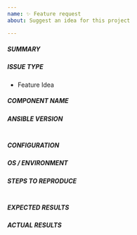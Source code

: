 ```yaml
---
name: ✨ Feature request
about: Suggest an idea for this project

---
```


<!---
Verify first that your issue/request is not already reported on GitHub.
THIS FORM WILL BE READ BY A MACHINE, COMPLETE ALL SECTIONS AS DESCRIBED.
Also test if the latest release, and devel branch are affected too.
ALWAYS add information AFTER (OUTSIDE) these html comments.
Otherwise it may end up being automatically closed by our bot. -->

##### SUMMARY
<!--- Explain the problem briefly -->

##### ISSUE TYPE
 - Feature Idea

##### COMPONENT NAME
<!--- Insert, BELOW THIS COMMENT, the name of the module, plugin, task or feature.
Do not include extra details here, e.g. "vyos_command" not "the network module vyos_command" or the full path-->

##### ANSIBLE VERSION
<!--- Paste, BELOW THIS COMMENT, verbatim output from "ansible --version" between quotes below -->
```

```

##### CONFIGURATION
<!--- If using Ansible 2.4 or above, paste, BELOW THIS COMMENT, the results of "ansible-config dump --only-changed"
Otherwise, mention any settings you have changed/added/removed in ansible.cfg
(or using the ANSIBLE_* environment variables).-->

##### OS / ENVIRONMENT
<!--- Mention, BELOW THIS COMMENT, the OS you are running Ansible from, and the OS you are
managing, or say "N/A" for anything that is not platform-specific.
Also mention the specific version of what you are trying to control,
e.g. if this is a network bug the version of firmware on the network device.-->

##### STEPS TO REPRODUCE
<!--- For bugs, show exactly how to reproduce the problem, using a minimal test-case.
For new features, show how the feature would be used. -->

<!--- Paste example playbooks or commands between quotes below -->
```yaml

```

<!--- You can also paste gist.github.com links for larger files -->

##### EXPECTED RESULTS
<!--- What did you expect to happen when running the steps above? -->

##### ACTUAL RESULTS
<!--- What actually happened? If possible run with extra verbosity (-vvvv) -->

<!--- Paste verbatim command output between quotes below -->
```

```
